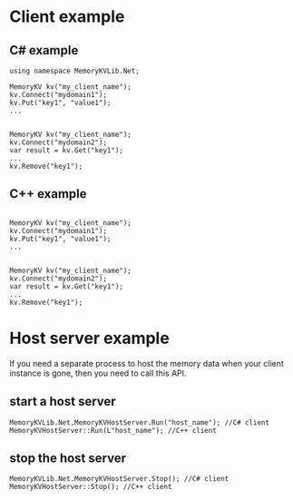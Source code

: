# Client example
## C# example
```
using namespace MemoryKVLib.Net;

MemoryKV kv("my_client_name");
kv.Connect("mydomain1");
kv.Put("key1", "value1");
...


MemoryKV kv("my_client_name");
kv.Connect("mydomain2");
var result = kv.Get("key1");
...
kv.Remove("key1");

```

## C++ example
```

MemoryKV kv("my_client_name");
kv.Connect("mydomain1");
kv.Put("key1", "value1");
...


MemoryKV kv("my_client_name");
kv.Connect("mydomain2");
var result = kv.Get("key1");
...
kv.Remove("key1");
```

# Host server example
If you need a separate process to host the memory data when your client instance is gone, then you need to call this API.

## start a host server
    MemoryKVLib.Net.MemoryKVHostServer.Run("host_name"); //C# client
    MemoryKVHostServer::Run(L"host_name"); //C++ client

## stop the host server
    MemoryKVLib.Net.MemoryKVHostServer.Stop(); //C# client
    MemoryKVHostServer::Stop(); //C++ client

